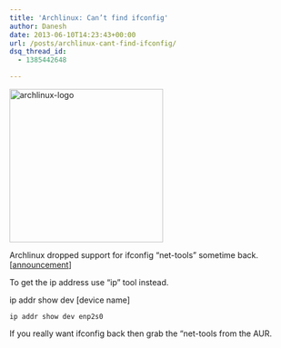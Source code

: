 ```yaml
---
title: 'Archlinux: Can’t find ifconfig'
author: Danesh
date: 2013-06-10T14:23:43+00:00
url: /posts/archlinux-cant-find-ifconfig/
dsq_thread_id:
  - 1385442648

---
```

[<img loading="lazy" class="alignnone  wp-image-3223" alt="archlinux-logo" src="/wp-content/uploads/2013/06/archlinux-logo-450x450.jpg" width="270" height="270" srcset="/wp-content/uploads/2013/06/archlinux-logo-450x450.jpg 450w, /wp-content/uploads/2013/06/archlinux-logo-150x150.jpg 150w, /wp-content/uploads/2013/06/archlinux-logo.jpg 512w" sizes="(max-width: 270px) 100vw, 270px" />][1]

Archlinux dropped support for ifconfig &#8220;net-tools&#8221; sometime back. [[announcement][2]]

To get the ip address use &#8220;ip&#8221; tool instead.

ip addr show dev [device name]

`ip addr show dev enp2s0`

If you really want ifconfig back then grab the &#8220;net-tools from the AUR.

 [1]: /wp-content/uploads/2013/06/archlinux-logo.jpg
 [2]: https://www.archlinux.org/news/deprecation-of-net-tools/